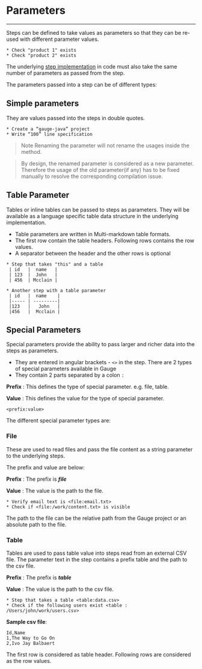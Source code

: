 # Parameters
---
Steps can be defined to take values as parameters so that they can be re-used with different parameter values.

```
* Check "product 1" exists
* Check "product 2" exists
```

The underlying [step implementation](../test_code/step_implementations.md) in code must also take the same number of parameters as passed from the step.

The parameters passed into a step can be of different types:

## Simple parameters

They are values passed into the steps in double quotes.

```
* Create a “gauge-java” project
* Write “100” line specification
```
>Note
Renaming the parameter will not rename the usages inside the method.

>By design, the renamed parameter is considered as a new parameter. Therefore the usage of the old parameter(if any) has to be fixed manually to resolve the corresponding compilation issue.

## Table Parameter

Tables or inline tables can be passed to steps as parameters. They will be available as a language specific table data structure in the underlying implementation.

* Table parameters are written in Multi-markdown table formats.
* The first row contain the table headers. Following rows contains the row values.
* A separator between the header and the other rows is optional

```
* Step that takes "this" and a table
 | id   |  name   |
 | 123  |  John   |
 | 456  | Mcclain |

* Another step with a table parameter
 | id   |  name    |
 |----- | ---------|
 |123   |   John   |
 |456   |  Mcclain |
```


## Special Parameters

Special parameters provide the ability to pass larger and richer data into the steps as parameters.
* They are entered in angular brackets - `<>` in the step. There are 2 types of special parameters available in Gauge
* They contain 2 parts separated by a colon `:`

**Prefix** : This defines the type of special parameter. e.g. file, table.

**Value** : This defines the value for the type of special parameter.

```
<prefix:value>

```

The different special parameter types are:

### File

These are used to read files and pass the file content as a string parameter to the underlying steps.

The prefix and value are below:

**Prefix** : The prefix is ***file***

**Value**  : The value is the path to the file.

```
* Verify email text is <file:email.txt>
* Check if <file:/work/content.txt> is visible
```
The path to the file can be the relative path from the Gauge project or an absolute path to the file.

### Table
Tables are used to pass table value into steps read from an external CSV file. The parameter text in the step contains a  prefix table and the path to the csv file.

**Prefix** : The prefix is ***table***

**Value**  : The value is the path to the csv file.

```
* Step that takes a table <table:data.csv>
* Check if the following users exist <table : /Users/john/work/users.csv>
```

**Sample csv file**:

```
Id,Name
1,The Way to Go On
2,Ivo Jay Balbaert
```

The first row is considered as table header. Following rows are considered as the row values.
